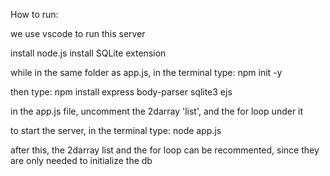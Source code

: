 How to run:

we use vscode to run this server

install node.js
install SQLite extension


while in the same folder as app.js, in the terminal type:
npm init -y

then type:
npm install express body-parser sqlite3 ejs

in the app.js file, uncomment the 2darray 'list', and the for loop under it

to start the server, in the terminal type:
node app.js

after this, the 2darray list and the for loop can be recommented, since they are only needed to initialize the db